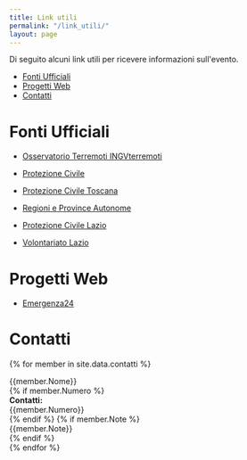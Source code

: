 ```yaml
---
title: Link utili
permalink: "/link_utili/"
layout: page
---
```


Di seguito alcuni link utili per ricevere informazioni sull'evento.

* [Fonti Ufficiali](#fonti-ufficiali)
* [Progetti Web](#progetti-web)
* [Contatti](#contatti)

# Fonti Ufficiali

- [Osservatorio Terremoti INGVterremoti](http://cnt.rm.ingv.it/)

- [Protezione Civile](http://www.protezionecivile.gov.it/jcms/it/home.wp)

- [Protezione Civile Toscana](http://www.toscana-notizie.it/ambiente-e-territorio/protezione-civile)

- [Regioni e Province Autonome](http://www.regioni.it/materie/protezione-civile/)

- [Protezione Civile Lazio](http://www.regione.lazio.it/rl_protezione_civile/)

- [Volontariato Lazio](http://www.volontariato.lazio.it/)

# Progetti Web

- [Emergenza24](http://www.emergenza24.org/)

# Contatti

{% for member in site.data.contatti %}
  <div class="panel panel-info">
  <div class="panel-heading">
  {{member.Nome}}
  </div>
  <div class="panel-body">
  {% if member.Numero %}
  <div class="row">
  <div class="col-md-2"><b>Contatti:</b></div><div class="col-md-10">{{member.Numero}}</div>
  </div>
  {% endif %}
  {% if member.Note %}
  <div class="row">
  <div class="col-md-12">{{member.Note}}</div>
  </div>
  {% endif %}
  </div>
  </div>
{% endfor %}

